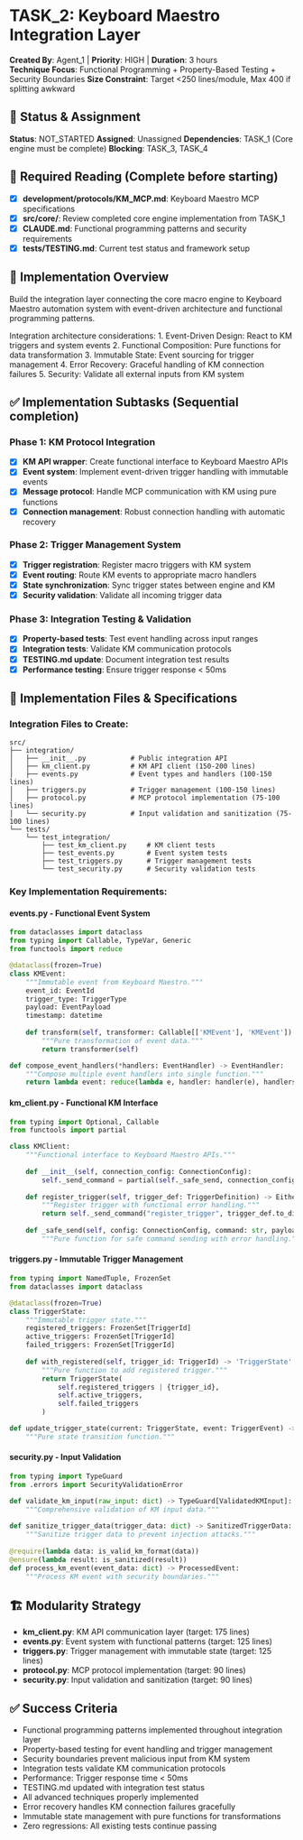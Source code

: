 # TASK_2: Keyboard Maestro Integration Layer

**Created By**: Agent_1 | **Priority**: HIGH | **Duration**: 3 hours  
**Technique Focus**: Functional Programming + Property-Based Testing + Security Boundaries
**Size Constraint**: Target <250 lines/module, Max 400 if splitting awkward

## 🚦 Status & Assignment
**Status**: NOT_STARTED
**Assigned**: Unassigned
**Dependencies**: TASK_1 (Core engine must be complete)
**Blocking**: TASK_3, TASK_4

## 📖 Required Reading (Complete before starting)
- [x] **development/protocols/KM_MCP.md**: Keyboard Maestro MCP specifications
- [x] **src/core/**: Review completed core engine implementation from TASK_1
- [x] **CLAUDE.md**: Functional programming patterns and security requirements
- [x] **tests/TESTING.md**: Current test status and framework setup

## 🎯 Implementation Overview
Build the integration layer connecting the core macro engine to Keyboard Maestro automation system with event-driven architecture and functional programming patterns.

<thinking>
Integration architecture considerations:
1. Event-Driven Design: React to KM triggers and system events
2. Functional Composition: Pure functions for data transformation
3. Immutable State: Event sourcing for trigger management
4. Error Recovery: Graceful handling of KM connection failures
5. Security: Validate all external inputs from KM system
</thinking>

## ✅ Implementation Subtasks (Sequential completion)

### Phase 1: KM Protocol Integration
- [x] **KM API wrapper**: Create functional interface to Keyboard Maestro APIs
- [x] **Event system**: Implement event-driven trigger handling with immutable events
- [x] **Message protocol**: Handle MCP communication with KM using pure functions
- [x] **Connection management**: Robust connection handling with automatic recovery

### Phase 2: Trigger Management System
- [x] **Trigger registration**: Register macro triggers with KM system
- [x] **Event routing**: Route KM events to appropriate macro handlers
- [x] **State synchronization**: Sync trigger states between engine and KM
- [x] **Security validation**: Validate all incoming trigger data

### Phase 3: Integration Testing & Validation
- [x] **Property-based tests**: Test event handling across input ranges
- [x] **Integration tests**: Validate KM communication protocols
- [x] **TESTING.md update**: Document integration test results
- [x] **Performance testing**: Ensure trigger response < 50ms

## 🔧 Implementation Files & Specifications

### Integration Files to Create:
```
src/
├── integration/
│   ├── __init__.py           # Public integration API
│   ├── km_client.py          # KM API client (150-200 lines)
│   ├── events.py             # Event types and handlers (100-150 lines)
│   ├── triggers.py           # Trigger management (100-150 lines)
│   ├── protocol.py           # MCP protocol implementation (75-100 lines)
│   └── security.py           # Input validation and sanitization (75-100 lines)
└── tests/
    └── test_integration/
        ├── test_km_client.py     # KM client tests
        ├── test_events.py        # Event system tests
        ├── test_triggers.py      # Trigger management tests
        └── test_security.py      # Security validation tests
```

### Key Implementation Requirements:

#### events.py - Functional Event System
```python
from dataclasses import dataclass
from typing import Callable, TypeVar, Generic
from functools import reduce

@dataclass(frozen=True)
class KMEvent:
    """Immutable event from Keyboard Maestro."""
    event_id: EventId
    trigger_type: TriggerType
    payload: EventPayload
    timestamp: datetime
    
    def transform(self, transformer: Callable[['KMEvent'], 'KMEvent']) -> 'KMEvent':
        """Pure transformation of event data."""
        return transformer(self)

def compose_event_handlers(*handlers: EventHandler) -> EventHandler:
    """Compose multiple event handlers into single function."""
    return lambda event: reduce(lambda e, handler: handler(e), handlers, event)
```

#### km_client.py - Functional KM Interface  
```python
from typing import Optional, Callable
from functools import partial

class KMClient:
    """Functional interface to Keyboard Maestro APIs."""
    
    def __init__(self, connection_config: ConnectionConfig):
        self._send_command = partial(self._safe_send, connection_config)
    
    def register_trigger(self, trigger_def: TriggerDefinition) -> Either[Error, TriggerId]:
        """Register trigger with functional error handling."""
        return self._send_command("register_trigger", trigger_def.to_dict())
    
    def _safe_send(self, config: ConnectionConfig, command: str, payload: dict) -> Either[Error, dict]:
        """Pure function for safe command sending with error handling."""
```

#### triggers.py - Immutable Trigger Management
```python
from typing import NamedTuple, FrozenSet
from dataclasses import dataclass

@dataclass(frozen=True)
class TriggerState:
    """Immutable trigger state."""
    registered_triggers: FrozenSet[TriggerId]
    active_triggers: FrozenSet[TriggerId] 
    failed_triggers: FrozenSet[TriggerId]
    
    def with_registered(self, trigger_id: TriggerId) -> 'TriggerState':
        """Pure function to add registered trigger."""
        return TriggerState(
            self.registered_triggers | {trigger_id},
            self.active_triggers,
            self.failed_triggers
        )

def update_trigger_state(current: TriggerState, event: TriggerEvent) -> TriggerState:
    """Pure state transition function."""
```

#### security.py - Input Validation  
```python
from typing import TypeGuard
from .errors import SecurityValidationError

def validate_km_input(raw_input: dict) -> TypeGuard[ValidatedKMInput]:
    """Comprehensive validation of KM input data."""
    
def sanitize_trigger_data(trigger_data: dict) -> SanitizedTriggerData:
    """Sanitize trigger data to prevent injection attacks."""
    
@require(lambda data: is_valid_km_format(data))
@ensure(lambda result: is_sanitized(result))
def process_km_event(event_data: dict) -> ProcessedEvent:
    """Process KM event with security boundaries."""
```

## 🏗️ Modularity Strategy
- **km_client.py**: KM API communication layer (target: 175 lines)
- **events.py**: Event system with functional patterns (target: 125 lines)
- **triggers.py**: Trigger management with immutable state (target: 125 lines)  
- **protocol.py**: MCP protocol implementation (target: 90 lines)
- **security.py**: Input validation and sanitization (target: 90 lines)

## ✅ Success Criteria
- Functional programming patterns implemented throughout integration layer
- Property-based testing for event handling and trigger management
- Security boundaries prevent malicious input from KM system
- Integration tests validate KM communication protocols
- Performance: Trigger response time < 50ms
- TESTING.md updated with integration test status
- All advanced techniques properly implemented
- Error recovery handles KM connection failures gracefully
- Immutable state management with pure functions for transformations
- Zero regressions: All existing tests continue passing